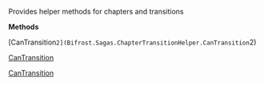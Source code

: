 Provides helper methods for chapters and transitions

**Methods**

[CanTransition``2](Bifrost.Sagas.ChapterTransitionHelper.CanTransition``2)


[CanTransition](Bifrost.Sagas.ChapterTransitionHelper.CanTransition)


[CanTransition](Bifrost.Sagas.ChapterTransitionHelper.CanTransition)
